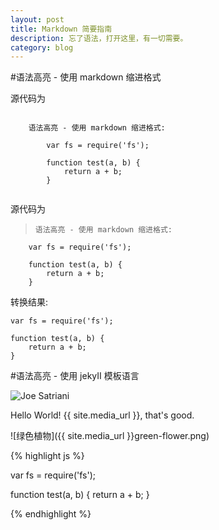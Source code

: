 ```yaml
---
layout: post
title: Markdown 简要指南
description: 忘了语法，打开这里，有一切需要。
category: blog
---
```


#语法高亮 - 使用 markdown 缩进格式

源代码为

```

    语法高亮 - 使用 markdown 缩进格式:
    
        var fs = require('fs');
        
        function test(a, b) {
            return a + b;
        }
        
```

源代码为

>     语法高亮 - 使用 markdown 缩进格式:
    
        var fs = require('fs');
        
        function test(a, b) {
            return a + b;
        }


转换结果:

    var fs = require('fs');
    
    function test(a, b) {
        return a + b;
    }

#语法高亮 - 使用 jekyII 模板语言


![Joe Satriani](/images/guitarmaterial/joesatriani.jpg)

Hello World! {{ site.media_url }}, that's good.

![绿色植物]({{ site.media_url }}green-flower.png)

{% highlight js %}

var fs = require('fs');

function test(a, b) {
    return a + b;
}

{% endhighlight %}
